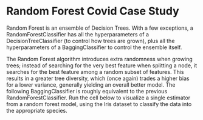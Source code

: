 # Random Forest Covid Case Study

Random Forest is an ensemble of Decision Trees. With a few exceptions, a RandomForestClassifier has all the hyperparameters of a DecisionTreeClassifier (to control how trees are grown), plus all the hyperparameters of a BaggingClassifier to control the ensemble itself.

The Random Forest algorithm introduces extra randomness when growing trees; instead of searching for the very best feature when splitting a node, it searches for the best feature among a random subset of features. This results in a greater tree diversity, which (once again) trades a higher bias for a lower variance, generally yielding an overall better model. The following BaggingClassifier is roughly equivalent to the previous RandomForestClassifier. Run the cell below to visualize a single estimator from a random forest model, using the Iris dataset to classify the data into the appropriate species.
